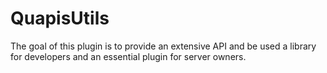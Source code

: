 # QuapisUtils
 
The goal of this plugin is to provide an extensive API and be used a library for developers and an essential plugin for server owners.
